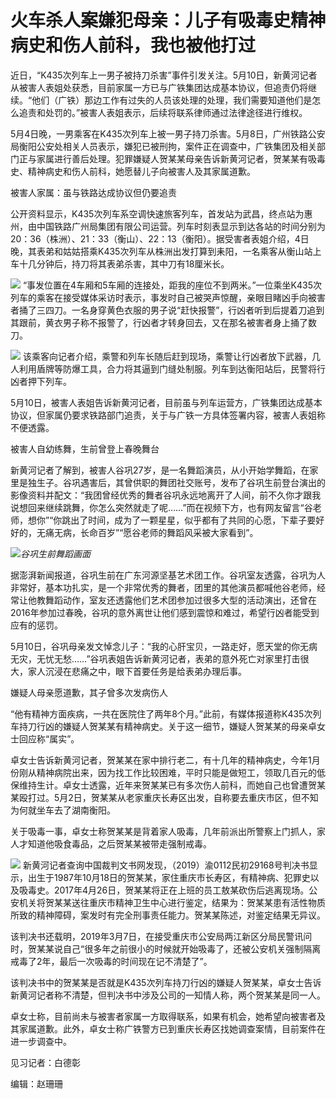 # 火车杀人案嫌犯母亲：儿子有吸毒史精神病史和伤人前科，我也被他打过

近日，“K435次列车上一男子被持刀杀害”事件引发关注。5月10日，新黄河记者从被害人表姐处获悉，目前家属一方已与广铁集团达成基本协议，但追责仍将继续。“他们（广铁）那边工作有过失的人员该处理的处理，我们需要知道他们是怎么追责和处罚的。”被害人表姐表示，后续将联系律师通过法律途径进行维权。

5月4日晚，一男乘客在K435次列车上被一男子持刀杀害。5月8日，广州铁路公安局衡阳公安处相关人员表示，嫌犯已被刑拘，案件正在调查中，广铁集团及相关部门正与家属进行善后处理。犯罪嫌疑人贺某某母亲告诉新黄河记者，贺某某有吸毒史、精神病史和伤人前科，她愿替儿子向被害人及其家属道歉。

被害人家属：虽与铁路达成协议但仍要追责

公开资料显示，K435次列车系空调快速旅客列车，首发站为武昌，终点站为惠州，由中国铁路广州局集团有限公司运营。列车时刻表显示到达各站的时间分别为20：36（株洲）、21：33（衡山）、22：13（衡阳）。据受害者表姐介绍，4日晚，其表弟和姑姑搭乘K435次列车从株洲出发打算到耒阳，一名乘客从衡山站上车十几分钟后，持刀将其表弟杀害，其中刀有18厘米长。

![](https://inews.gtimg.com/news_bt/O8Hf1GqL1epq_y1mSjRtKXZsp6OMDrCO8eZzXJAdiYnwAAA/1000)
“事发位置在4车厢和5车厢的连接处，距我的座位不到两米。”一位乘坐K435次列车的乘客在接受媒体采访时表示，事发时自己被哭声惊醒，亲眼目睹凶手向被害者捅了三四刀。一名身穿黄色衣服的男子说“赶快报警”，行凶者听到后提着刀追到其跟前，黄衣男子称不报警了，行凶者才转身回去，又在那名被害者身上捅了数刀。

![](https://inews.gtimg.com/news_bt/OWHsPTJk_PdxmkubSjX7NtuR0KXdtb9NSxX5ld1K96OnwAA/1000)
该乘客向记者介绍，乘警和列车长随后赶到现场，乘警让行凶者放下武器，几人利用盾牌等防爆工具，合力将其逼到门缝处制服。列车到达衡阳站后，民警将行凶者押下列车。

5月10日，被害人表姐告诉新黄河记者，目前虽与列车运营方，广铁集团达成基本协议，但家属仍要求铁路部门追责，关于与广铁一方具体签署内容，被害人表姐称不便透露。

被害人自幼练舞，生前曾登上春晚舞台

新黄河记者了解到，被害人谷巩27岁，是一名舞蹈演员，从小开始学舞蹈，在家里是独生子。谷巩遇害后，其曾供职的舞团社交账号，发布了谷巩生前登台演出的影像资料并配文：“我团曾经优秀的舞者谷巩永远地离开了人间，前不久你才跟我说想回来继续跳舞，你怎么突然就走了呢……”而在视频下方，也有网友留言“谷老师，想你”“你跳出了时间，成为了一颗星星，似乎都有了共同的心愿，下辈子要好好的，无痛无病，长命百岁”“愿谷老师的舞蹈风采被大家看到”。

![](https://inews.gtimg.com/news_bt/OtGhN6MwRhwMoxdkgaep1jTZe0Ib9orhTqeZDZXnMmzvwAA/1000)_谷巩生前舞蹈画面_

据澎湃新闻报道，谷巩生前在广东河源坚基艺术团工作。谷巩室友透露，谷巩为人非常好，基本功扎实，是一个非常优秀的舞者，团里的其他演员都喊他谷老师，经常让他教舞蹈动作，室友还透露他们艺术团参加过很多大型的活动演出，还曾在2016年参加过春晚，谷巩的意外离世让他们感到震惊和难过，希望行凶者能受到应有的惩罚。

5月10日，谷巩母亲发文悼念儿子：“我的心肝宝贝，一路走好，愿天堂的你无病无灾，无忧无愁……”谷巩表姐告诉新黄河记者，表弟的意外死亡对家里打击很大，家人沉浸在悲痛之中，眼下首要任务是给表弟办理后事。

嫌疑人母亲愿道歉，其子曾多次发病伤人

“他有精神方面疾病，一共在医院住了两年8个月。”此前，有媒体报道称K435次列车持刀行凶的嫌疑人贺某某有精神病史。关于这一细节，嫌疑人贺某某的母亲卓女士回应称“属实”。

卓女士告诉新黄河记者，贺某某在家中排行老二，有十几年的精神病史，今年1月份刚从精神病院出来，因为找工作比较困难，平时只能是做短工，领取几百元的低保维持生计。卓女士透露，近年来贺某某已有多次伤人前科，而她自己也曾遭贺某某殴打过。5月2日，贺某某从老家重庆长寿区出发，自称要去重庆市区，但不知为何就坐车去了湖南衡阳。

关于吸毒一事，卓女士称贺某某是背着家人吸毒，几年前派出所警察上门抓人，家人才知道他吸食毒品，之后贺某某被带走强制戒毒。

![](https://inews.gtimg.com/news_bt/OL1DrxGgzbDFkAtjD3AdbPlipG-8nuakfJf-MX4lsDFnIAA/1000)
新黄河记者查询中国裁判文书网发现，（2019）渝0112民初29168号判决书显示，出生于1987年10月18日的贺某某，家住重庆市长寿区，有精神病、犯罪史以及吸毒史。2017年4月26日，贺某某将正在上班的员工敖某砍伤后逃离现场。公安机关将贺某某送往重庆市精神卫生中心进行鉴定，结果为：贺某某患有活性物质所致的精神障碍，案发时有完全刑事责任能力。贺某某陈述，对鉴定结果无异议。

该判决书还载明，2019年3月7日，在接受重庆市公安局两江新区分局民警讯问时，贺某某说自己“很多年之前很小的时候就开始吸毒了，还被公安机关强制隔离戒毒了2年，最后一次吸毒的时间现在记不清楚了”。

该判决书中的贺某某是否就是K435次列车持刀行凶的嫌疑人贺某某，卓女士告诉新黄河记者称不清楚，但判决书中涉及公司的一知情人称，两个贺某某是同一人。

卓女士称，目前尚未与被害者家属一方取得联系，如果有机会，她希望向被害者及其家属道歉。此外，卓女士称广铁警方已到重庆长寿区找她调查案情，目前案件在进一步调查中。

见习记者：白德彰

编辑：赵珊珊

